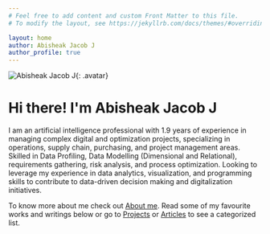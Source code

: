 ```yaml
---
# Feel free to add content and custom Front Matter to this file.
# To modify the layout, see https://jekyllrb.com/docs/themes/#overriding-theme-defaults

layout: home
author: Abisheak Jacob J
author_profile: true
---
```


![Abisheak Jacob J](/assets/images/Final%20-%20Abisheak%20Jacob%20J%20Photograph.jpg){: .avatar}


# Hi there! I'm Abisheak Jacob J

I am an artificial intelligence professional with 1.9 years of experience in managing complex digital and optimization projects, specializing in operations, supply chain, purchasing, and project management areas. Skilled in Data Profiling, Data Modelling (Dimensional and Relational), requirements gathering, risk analysis, and process optimization. Looking to leverage my experience in data analytics, visualization, and programming skills to contribute to data-driven decision making and digitalization initiatives. 

To know more about me check out [About me](/about). Read some of my favourite works and writings below or go to [Projects](/projects) or [Articles](/articles) to see a categorized list.